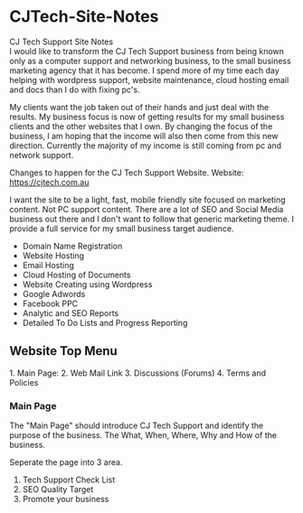 # CJTech-Site-Notes
CJ Tech Support Site Notes<br />
I would like to transform the CJ Tech Support business from being known only as a computer support and networking business, to the small business marketing agency that it has become. I spend more of my time each day helping with wordpress support, website maintenance, cloud hosting email and docs than I do with fixing pc's.

My clients want the job taken out of their hands and just deal with the results. My business focus is now of getting results for my small business clients and the other websites that I own. By changing the focus of the business, I am hoping that the income will also then come from this new direction. Currently the majority of my income is still coming from pc and network support.

Changes to happen for the CJ Tech Support Website.
Website: https://cjtech.com.au

I want the site to be a light, fast, mobile friendly site focused on marketing content. Not PC support content.
There are a lot of SEO and Social Media business out there and I don't want to follow that generic marketing theme. I provide a full service for my small business target audience.

<ul>
<li>Domain Name Registration</li>
<li>Website Hosting</li>
<li>Email Hosting</li>
<li>Cloud Hosting of Documents</li>
<li>Website Creating using Wordpress</li>
<li>Google Adwords</li>
<li>Facebook PPC</li>
<li>Analytic and SEO Reports</li>
<li>Detailed To Do Lists and Progress Reporting</li>
</ul>

<h2>Website Top Menu</h2>
1. Main Page:
2. Web Mail Link
3. Discussions (Forums)
4. Terms and Policies

<h3>Main Page</h3>
The "Main Page" should introduce CJ Tech Support and identify the purpose of the business. 
The What, When, Where, Why and How of the business.

Seperate the page into 3 area.
1. Tech Support Check List
2. SEO Quality Target
3. Promote your business


